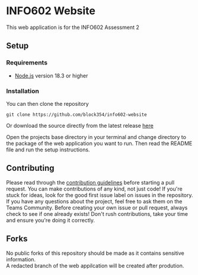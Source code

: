 # INFO602 Website

This web application is for the INFO602 Assessment 2

## Setup

### Requirements
- [Node.js](https://nodejs.org/en) version 18.3 or higher

### Installation
You can then clone the repository

```
git clone https://github.com/block354/info602-website
```

Or download the source directly from the latest release [here](https://github.com/block354/info602-website/releases#latest)

Open the projects base directory in your terminal and change directory to the package of the web application you want to run.
Then read the README file and run the setup instructions.

## Contributing
Please read through the [contribution guidelines](https://github.com/block354/info602-website/blob/main/CONTRIBUTING.md) before starting a pull request. You can make contributions of any kind, not just code! If you're stuck for ideas, look for the good first issue label on issues in the repository. If you have any questions about the project, feel free to ask them on the Teams Community. Before creating your own issue or pull request, always check to see if one already exists! Don't rush contributions, take your time and ensure you're doing it correctly.

## Forks
No public forks of this repository should be made as it contains sensitive information.
<br/>
A redacted branch of the web appilcation will be created after prodution.